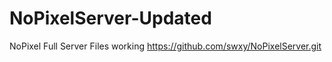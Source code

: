 # NoPixelServer-Updated
NoPixel Full Server Files working
https://github.com/swxy/NoPixelServer.git
